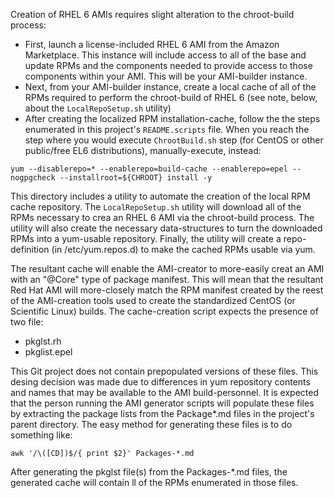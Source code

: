 Creation of RHEL 6 AMIs requires slight alteration to the chroot-build process:
* First, launch a license-included RHEL 6 AMI from the Amazon Marketplace. This instance will include access to all of the base and update RPMs and the components needed to provide access to those components within your AMI. This will be your AMI-builder instance.
* Next, from your AMI-builder instance, create a local cache of all of the RPMs required to perform the chroot-build of RHEL 6 (see note, below, about the `LocalRepoSetup.sh` utility)
* After creating the localized RPM installation-cache, follow the the steps enumerated in this project's `README.scripts` file. When you reach the step where you would execute `ChrootBuild.sh` step (for CentOS or other public/free EL6 distributions), manually-execute, instead:
~~~
yum --disablerepo=* --enablerepo=build-cache --enablerepo=epel --nogpgcheck --installroot=${CHROOT} install -y
~~~

This directory includes a utility to automate the creation of the local RPM cache repository. The `LocalRepoSetup.sh` utility will download all of the RPMs necessary to crea an RHEL 6 AMI via the chroot-build process. The utility will also create the necessary data-structures to turn the downloaded RPMs into a yum-usable repository. Finally, the utility will create a repo-definition (in /etc/yum.repos.d) to make the cached RPMs usable via yum.

The resultant cache will enable the AMI-creator to more-easily creat an AMI with an "@Core" type of package manifest. This will mean that the resultant Red Hat AMI will more-closely match the RPM manifest created by the reest of the AMI-creation tools used to create the standardized CentOS (or Scientific Linux) builds. 
The cache-creation script expects the presence of two file:
* pkglst.rh
* pkglist.epel

This Git project does not contain prepopulated versions of these files. This desing decision was made due to differences in yum repository contents and names that may be available to the AMI build-personnel. It is expected that the person running the AMI generator scripts will populate these files by extracting the package lists from the Package*.md files in the project's parent directory. The easy method for generating these files is to do something like:
~~~
awk '/\([CD])$/{ print $2}' Packages-*.md
~~~

After generating the pkglst file(s) from the Packages-*.md files, the generated cache will contain ll of the RPMs enumerated in those files.
